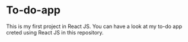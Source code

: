 # To-do-app
This is my first project in React JS.
You can have a look at my to-do  app creted using React JS in this repository.

